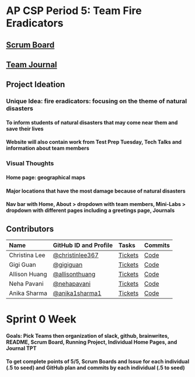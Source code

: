 # AP CSP Period 5: Team Fire Eradicators
## [Scrum Board](https://github.com/christinlee367/n225_fire_eradicators/projects/1)
## [Team Journal](https://docs.google.com/presentation/d/1DApdo31H95xfT2xFg8UQQlewpzwJxkxVgRRZPVxQS9U/edit?usp=sharing)

## Project Ideation

### Unique Idea: fire eradicators: focusing on the theme of natural disasters
#### To inform students of natural disasters that may come near them and save their lives
#### Website will also contain work from Test Prep Tuesday, Tech Talks and information about team members

### Visual Thoughts
#### Home page: geographical maps
#### Major locations that have the most damage because of natural disasters
#### Nav bar with Home, About > dropdown with team members, Mini-Labs > dropdown with different pages including a greetings page, Journals

## Contributors
| Name | GitHub ID and Profile | Tasks | Commits |
|:-----|:----------------------|:------|:--------|
| Christina Lee | [@christinlee367](https://github.com/christinlee367) | [Tickets](https://github.com/christinlee367/n225_fire_eradicators/issues/assigned/christinlee367) |[Code](https://github.com/anika1sharma1/n225_FireEradicatorsTheSequel/commits?author=christinlee367)
| Gigi Guan | [@gigiguan](https://github.com/gigiguan) | [Tickets](https://github.com/christinlee367/n225_fire_eradicators/issues/assigned/gigiguan) |[Code](https://github.com/anika1sharma1/n225_FireEradicatorsTheSequel/commits?author=gigiguan)
| Allison Huang | [@allisonthuang](https://github.com/allisonthuang) | [Tickets](https://github.com/christinlee367/n225_fire_eradicators/issues/assigned/allisonthuang) |[Code](https://github.com/anika1sharma1/n225_FireEradicatorsTheSequel/commits?author=allisonthuang)
| Neha Pavani | [@nehapavani](https://github.com/nehapavani) | [Tickets](https://github.com/christinlee367/n225_fire_eradicators/issues/assigned/nehapavani) |[Code](https://github.com/anika1sharma1/n225_FireEradicatorsTheSequel/commits?author=nehapavani)
| Anika Sharma | [@anika1sharma1](https://github.com/anika1sharma1) | [Tickets](https://github.com/christinlee367/n225_fire_eradicators/issues/assigned/anika1sharma1) |[Code](https://github.com/anika1sharma1/n225_FireEradicatorsTheSequel/commits?author=anika1sharma1)

# Sprint 0 Week 
#### Goals: Pick Teams then organization of slack, github, brainwrites, README, Scrum Board, Running Project, Individual Home Pages, and Journal TPT
#### To get complete points of 5/5, Scrum Boards and Issue for each individual (.5 to seed) and GitHub plan and commits by each individual (.5 to seed)